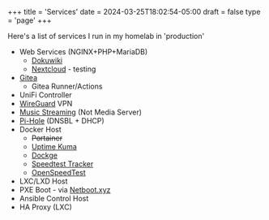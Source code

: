 +++
title = 'Services'
date = 2024-03-25T18:02:54-05:00
draft = false
type = 'page'
+++

Here's a list of services I run in my homelab in 'production'

* Web Services (NGINX+PHP+MariaDB)
  * [Dokuwiki](https://www.dokuwiki.org/)
  * [Nextcloud](https://nextcloud.com/) - testing
* [Gitea](https://about.gitea.com/)
  * Gitea Runner/Actions
* UniFi Controller
* [WireGuard](https://wireguard.com) VPN
* [Music Streaming](/post/music-streaming-server/) (Not Media Server)
* [Pi-Hole](https://pi-hole.net) (DNSBL + DHCP)
* Docker Host
  * ~~Portainer~~
  * [Uptime Kuma](https://uptime.kuma.pet/)
  * [Dockge](https://dockge.kuma.pet/)
  * [Speedtest Tracker](https://docs.speedtest-tracker.dev/)
  * [OpenSpeedTest](https://openspeedtest.com/)
* LXC/LXD Host
* PXE Boot - via [Netboot.xyz](https://netboot.xyz) 
* Ansible Control Host
* HA Proxy (LXC)